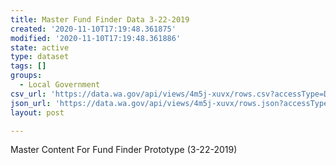 ```yaml
---
title: Master Fund Finder Data 3-22-2019
created: '2020-11-10T17:19:48.361875'
modified: '2020-11-10T17:19:48.361886'
state: active
type: dataset
tags: []
groups:
  - Local Government
csv_url: 'https://data.wa.gov/api/views/4m5j-xuvx/rows.csv?accessType=DOWNLOAD'
json_url: 'https://data.wa.gov/api/views/4m5j-xuvx/rows.json?accessType=DOWNLOAD'
layout: post

---
```

Master Content For Fund Finder Prototype (3-22-2019)
